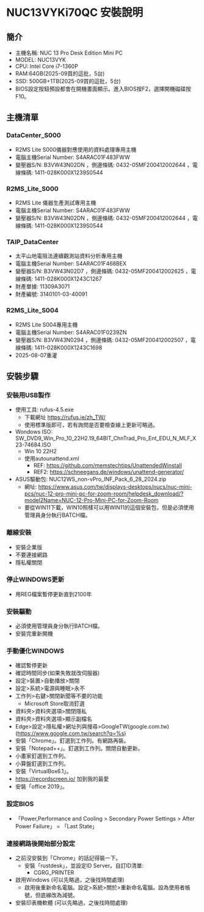 # NUC13VYKi70QC 安裝說明

## 簡介
+ 主機名稱: NUC 13 Pro Desk Edition Mini PC
+ MODEL: NUC13VYK
+ CPU: Intel Core i7-1360P
+ RAM:64GB(2025-09買的這批，5台)
+ SSD: 500GB+1TB(2025-09買的這批，5台)
+ BIOS設定按鈕預設都會在開機畫面顯示。進入BIOS按F2，選擇開機磁碟按F10。


## 主機清單
### DataCenter_S000
+ R2MS Lite S000儀器對應使用的資料處理專用主機
+ 電腦主機Serial Number: S4ARAC01F483FWW
+ 變壓器S/N: B3VW43N02DN ，側邊條碼: 0432-05MF200412002644 ，電線條碼: 1411-028K000X1239S0544

### R2MS_Lite_S000
+ R2MS Lite 儀器生產測試專用主機
+ 電腦主機Serial Number: S4ARAC01F483FWW
+ 變壓器S/N: B3VW43N02DN ，側邊條碼: 0432-05MF200412002644 ，電線條碼: 1411-028K000X1239S0544

### TAIP_DataCenter
+ 太平山地電阻法連續觀測站資料分析專用主機
+ 電腦主機Serial Number: S4ARAC01F468BEX
+ 變壓器S/N: B3VW43N02D7 ，側邊條碼: 0432-05MF200412002625 ，電線條碼: 1411-028K000X1243C1267
+ 財產單據: 11309A3071
+ 財產編號: 3140101-03-40091

### R2MS_Lite_S004
+ R2MS Lite S004專用主機
+ 電腦主機Serial Number: S4ARAC01F0239ZN
+ 變壓器S/N: B3VW43N0294 ，側邊條碼: 0432-05MF200412002507 ，電線條碼: 1411-028K000X1243C1698
+ 2025-08-07重灌
  
## 安裝步驟
### 安裝用USB製作
+ 使用工具: rufus-4.5.exe
  + 下載網址 https://rufus.ie/zh_TW/
  + 使用標準版即可，若有詢問是否要檢查線上更新可略過。
+ Wondows ISO: SW_DVD9_Win_Pro_10_22H2.19_64BIT_ChnTrad_Pro_Ent_EDU_N_MLF_X23-74684.ISO
  + Win 10 22H2
  + 使用autounattend.xml
    + REF: https://github.com/memstechtips/UnattendedWinstall
    + REF2: https://schneegans.de/windows/unattend-generator/
+ ASUS驅動包: NUC12WS_non-vPro_INF_Pack_6_28_2024.zip
  + 網址: https://www.asus.com/tw/displays-desktops/nucs/nuc-mini-pcs/nuc-12-pro-mini-pc-for-zoom-room/helpdesk_download/?model2Name=NUC-12-Pro-Mini-PC-for-Zoom-Room
  + 要從WIN11下載，WIN10照樣可以用WIN11的這個安裝包，但是必須使用管理員身分執行BATCH檔。

### 離線安裝
+ 安裝企業版
+ 不要連接網路
+ 隱私權關閉

### 停止WINDOWS更新
+ 用REG檔案暫停更新直到2100年

### 安裝驅動
+ 必須使用管理員身分執行BATCH檔。
+ 安裝完重新開機

### 手動優化WINDOWS
+ 確認暫停更新
+ 確認時間同步(如果失敗就改伺服器)
+ 設定>裝置>自動播放>關閉
+ 設定>系統>電源與睡眠>永不
+ 工作列>右鍵>關閉新聞等不要的功能
  + Microsoft Store取消釘選
+ 資料夾>資料夾選項>關閉隱私
+ 資料夾>資料夾選項>顯示副檔名
+ Edge>設定>隱私權>網址列與搜尋>GoogleTW(google.com.tw)(https://www.google.com.tw/search?q=%s)
+ 安裝「Chrome」。釘選到工作列。有網路再裝。
+ 安裝「Notepad++」。釘選到工作列。關閉自動更新。
+ 小畫家釘選到工作列。
+ 小算盤釘選到工作列。
+ 安裝「VirtualBox6.1」。
+ https://recordscreen.io/ 加到我的最愛
+ 安裝「office 2019」。

### 設定BIOS
+ 「Power,Performance and Cooling > Secondary Power Settings > After Power Failure」 = 「Last State」

### 連接網路後開始部分設定
+ 之前沒安裝到「Chrome」的話記得裝一下。
  + 安裝「rustdesk」，並設定ID Server。自訂ID清單:
    + CGRG_PRINTER
+ 啟用Windows (可以先略過，之後找時間處理)
  + 啟用後重新命名電腦。設定>系統>關於>重新命名電腦。設為使用者帳號，但底線改為減號。
+ 安裝印表機軟體 (可以先略過，之後找時間處理)
